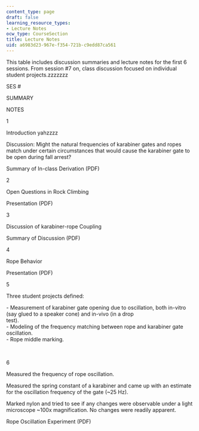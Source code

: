 ```yaml
---
content_type: page
draft: false
learning_resource_types:
- Lecture Notes
ocw_type: CourseSection
title: Lecture Notes
uid: a6983d23-967e-f354-721b-c9edd87ca561
---
```

This table includes discussion summaries and lecture notes for the first 6 sessions. From session #7 on, class discussion focused on individual student projects.zzzzzzz

SES #

SUMMARY

NOTES

1

Introduction yahzzzz

Discussion: Might the natural frequencies of karabiner gates and ropes match under certain circumstances that would cause the karabiner gate to be open during fall arrest?

Summary of In-class Derivation (PDF)

2

Open Questions in Rock Climbing

Presentation (PDF)

3

Discussion of karabiner-rope Coupling

Summary of Discussion (PDF)

4

Rope Behavior

Presentation (PDF)

5

Three student projects defined:

\- Measurement of karabiner gate opening due to oscillation, both in-vitro (say glued to a speaker cone) and in-vivo (in a drop test).                                    
\- Modeling of the frequency matching between rope and karabiner gate oscillation.                                    
\- Rope middle marking.

 

6

Measured the frequency of rope oscillation.

Measured the spring constant of a karabiner and came up with an estimate for the oscillation frequency of the gate (~25 Hz).

Marked nylon and tried to see if any changes were observable under a light microscope ~100x magnification. No changes were readily apparent.

Rope Oscillation Experiment (PDF)